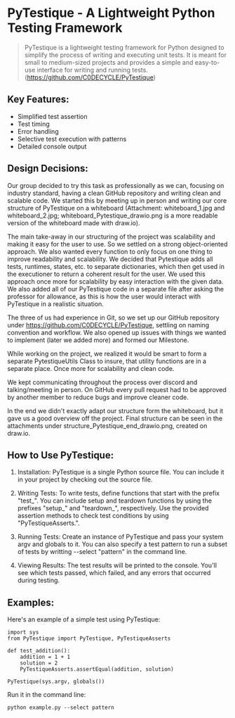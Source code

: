 # PyTestique - A Lightweight Python Testing Framework

> PyTestique is a lightweight testing framework for Python designed to simplify the process of writing and executing unit tests. It is meant for small to medium-sized projects and provides a simple and easy-to-use interface for writing and running tests. (https://github.com/C0DECYCLE/PyTestique)

## Key Features:
- Simplified test assertion
- Test timing
- Error handling
- Selective test execution with patterns
- Detailed console output

## Design Decisions:
Our group decided to try this task as professionally as we can, focusing on industry standard, having a clean GitHub repository and writing clean and scalable code. We started this by meeting up in person and writing our core structure of PyTestique on a whiteboard (Attachment: whiteboard_1.jpg and whiteboard_2.jpg; whiteboard_Pytestique_drawio.png is a more readable version of the whiteboard made with draw.io).

The main take-away in our structuring of the project was scalability and making it easy for the user to use. So we settled on a strong object-oriented approach. We also wanted every function to only focus on one thing to improve readability and scalability. We decided that Pytestique adds all tests, runtimes, states, etc. to separate dictionaries, which then get used in the executioner to return a coherent result for the user. We used this approach once more for scalability by easy interaction with the given data. We also added all of our PyTestique code in a separate file after asking the professor for allowance, as this is how the user would interact with PyTestique in a realistic situation.

The three of us had experience in Git, so we set up our GitHub repository under https://github.com/C0DECYCLE/PyTestique, settling on naming convention and workflow. We also opened up issues with things we wanted to implement (later we added more) and formed our Milestone. 

While working on the project, we realized it would be smart to form a separate PytestiqueUtils Class to insure, that utility functions are in a separate place. Once more for scalability and clean code.

We kept communicating throughout the process over discord and talking/meeting in person. On GitHub every pull request had to be approved by another member to reduce bugs and improve cleaner code.

In the end we didn't exactly adapt our structure form the whiteboard, but it gave us a good overview off the project. Final structure can be seen in the attachments under structure_Pytestique_end_drawio.png, created on draw.io.

## How to Use PyTestique:

1. Installation: PyTestique is a single Python source file. You can include it in your project by checking out the source file.

2. Writing Tests: To write tests, define functions that start with the prefix "test_". You can include setup and teardown functions by using the prefixes "setup_" and "teardown_", respectively. Use the provided assertion methods to check test conditions by using "PyTestiqueAsserts.".

3. Running Tests: Create an instance of PyTestique and pass your system argv and globals to it. You can also specify a test pattern to run a subset of tests by writting --select "pattern" in the command line.

5. Viewing Results: The test results will be printed to the console. You'll see which tests passed, which failed, and any errors that occurred during testing.

## Examples:

Here's an example of a simple test using PyTestique:

```
import sys
from PyTestique import PyTestique, PyTestiqueAsserts

def test_addition():
	addition = 1 + 1
	solution = 2
	PyTestiqueAsserts.assertEqual(addition, solution)

PyTestique(sys.argv, globals())
```

Run it in the command line:

`python example.py --select pattern`
